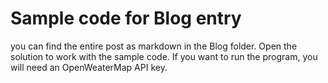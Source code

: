 # Sample code for Blog entry

you can find the entire post as markdown in the Blog folder. Open the solution to work with the sample code. If you want to run the program, you will need an OpenWeaterMap API key. 
